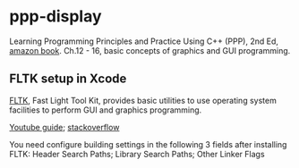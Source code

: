 # ppp-display
Learning Programming Principles and Practice Using C++ (PPP), 2nd Ed, [amazon book](https://www.amazon.com/Programming-Principles-Practice-Using-2nd/dp/0321992784). Ch.12 - 16, basic concepts of graphics and GUI programming. 

## FLTK setup in Xcode
[FLTK](https://www.fltk.org), Fast Light Tool Kit, provides basic utilities to use operating system facilities to perform GUI and graphics programming.

[Youtube guide](https://www.youtube.com/watch?v=HGLeX4AyTXw); [stackoverflow](https://stackoverflow.com/questions/25879961/setup-xcode-and-fltk)

You need configure building settings in the following 3 fields after installing FLTK: Header Search Paths; Library Search Paths; Other Linker Flags





